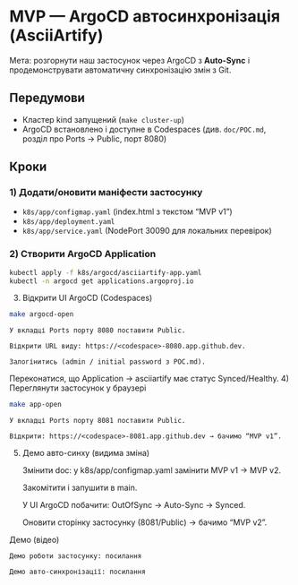 # MVP — ArgoCD автосинхронізація (AsciiArtify)

Мета: розгорнути наш застосунок через ArgoCD з **Auto-Sync** і продемонструвати автоматичну синхронізацію змін з Git.

## Передумови
- Кластер kind запущений (`make cluster-up`)
- ArgoCD встановлено і доступне в Codespaces (див. `doc/POC.md`, розділ про Ports → Public, порт 8080)

## Кроки

### 1) Додати/оновити маніфести застосунку
- `k8s/app/configmap.yaml` (index.html з текстом “MVP v1”)
- `k8s/app/deployment.yaml`
- `k8s/app/service.yaml` (NodePort 30090 для локальних перевірок)

### 2) Створити ArgoCD Application
```bash
kubectl apply -f k8s/argocd/asciiartify-app.yaml
kubectl -n argocd get applications.argoproj.io
```
3) Відкрити UI ArgoCD (Codespaces)
```bash
make argocd-open
```
    У вкладці Ports порту 8080 поставити Public.

    Відкрити URL виду: https://<codespace>-8080.app.github.dev.

    Залогінитись (admin / initial password з POC.md).

Переконатися, що Application → asciiartify має статус Synced/Healthy.
4) Переглянути застосунок у браузері
```bash
make app-open
```
    У вкладці Ports порту 8081 поставити Public.

    Відкрити: https://<codespace>-8081.app.github.dev → бачимо “MVP v1”.

5) Демо авто-синху (видима зміна)

    Змінити doc: у k8s/app/configmap.yaml замінити MVP v1 → MVP v2.

    Закомітити і запушити в main.

    У UI ArgoCD побачити: OutOfSync → Auto-Sync → Synced.

    Оновити сторінку застосунку (8081/Public) → бачимо “MVP v2”.

Демо (відео)

    Демо роботи застосунку: посилання

    Демо авто-синхронізації: посилання
